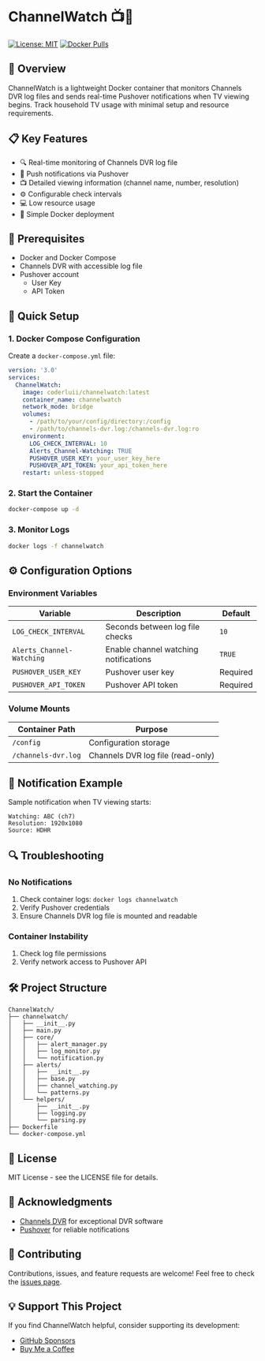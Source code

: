# ChannelWatch 📺🔔

[![License: MIT](https://img.shields.io/badge/License-MIT-yellow.svg)](https://opensource.org/licenses/MIT)
[![Docker Pulls](https://img.shields.io/docker/pulls/coderluii/channelwatch.svg)](https://hub.docker.com/r/coderluii/channelwatch)

## 🌟 Overview

ChannelWatch is a lightweight Docker container that monitors Channels DVR log files and sends real-time Pushover notifications when TV viewing begins. Track household TV usage with minimal setup and resource requirements.

## 📋 Key Features

- 🔍 Real-time monitoring of Channels DVR log file
- 📲 Push notifications via Pushover
- 📺 Detailed viewing information (channel name, number, resolution)
- ⚙️ Configurable check intervals
- 💻 Low resource usage
- 🐳 Simple Docker deployment

## 🔧 Prerequisites

- Docker and Docker Compose
- Channels DVR with accessible log file
- Pushover account
  - User Key
  - API Token

## 🚀 Quick Setup

### 1. Docker Compose Configuration

Create a `docker-compose.yml` file:

```yaml
version: '3.0'
services:
  ChannelWatch:
    image: coderluii/channelwatch:latest
    container_name: channelwatch
    network_mode: bridge
    volumes:
      - /path/to/your/config/directory:/config
      - /path/to/channels-dvr.log:/channels-dvr.log:ro
    environment:
      LOG_CHECK_INTERVAL: 10
      Alerts_Channel-Watching: TRUE
      PUSHOVER_USER_KEY: your_user_key_here
      PUSHOVER_API_TOKEN: your_api_token_here
    restart: unless-stopped
```

### 2. Start the Container

```bash
docker-compose up -d
```

### 3. Monitor Logs

```bash
docker logs -f channelwatch
```

## ⚙️ Configuration Options

### Environment Variables

| Variable | Description | Default |
|----------|-------------|---------|
| `LOG_CHECK_INTERVAL` | Seconds between log file checks | `10` |
| `Alerts_Channel-Watching` | Enable channel watching notifications | `TRUE` |
| `PUSHOVER_USER_KEY` | Pushover user key | Required |
| `PUSHOVER_API_TOKEN` | Pushover API token | Required |

### Volume Mounts

| Container Path | Purpose |
|----------------|---------|
| `/config` | Configuration storage |
| `/channels-dvr.log` | Channels DVR log file (read-only) |

## 📱 Notification Example

Sample notification when TV viewing starts:

```
Watching: ABC (ch7)
Resolution: 1920x1080
Source: HDHR
```

## 🔍 Troubleshooting

### No Notifications

1. Check container logs: `docker logs channelwatch`
2. Verify Pushover credentials
3. Ensure Channels DVR log file is mounted and readable

### Container Instability

1. Check log file permissions
2. Verify network access to Pushover API

## 🛠️ Project Structure

```
ChannelWatch/
├── channelwatch/
│   ├── __init__.py
│   ├── main.py
│   ├── core/
│   │   ├── alert_manager.py
│   │   ├── log_monitor.py
│   │   └── notification.py
│   ├── alerts/
│   │   ├── __init__.py
│   │   ├── base.py
│   │   ├── channel_watching.py
│   │   └── patterns.py
│   └── helpers/
│       ├── __init__.py
│       ├── logging.py
│       └── parsing.py
├── Dockerfile
└── docker-compose.yml
```

## 📜 License

MIT License - see the LICENSE file for details.

## 🙌 Acknowledgments

- [Channels DVR](https://getchannels.com/) for exceptional DVR software
- [Pushover](https://pushover.net/) for reliable notifications

## 🤝 Contributing

Contributions, issues, and feature requests are welcome! Feel free to check the [issues page](https://github.com/CoderLuii/ChannelWatch/issues).

## 💡 Support This Project

If you find ChannelWatch helpful, consider supporting its development:

- [GitHub Sponsors](https://github.com/sponsors/CoderLuii)
- [Buy Me a Coffee](https://buymeacoffee.com/CoderLuii)
